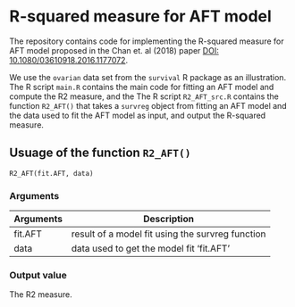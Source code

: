 <!--- R2_AFT --->

# R-squared measure for AFT model

The repository contains code for implementing the R-squared measure for AFT model proposed in the Chan et. al (2018) paper [DOI: 10.1080/03610918.2016.1177072](https://doi.org/10.1080/03610918.2016.1177072).

We use the `ovarian` data set from the `survival` R package as an illustration.
The R script `main.R` contains the main code for fitting an AFT model and compute the R2 measure, and the The R script `R2_AFT_src.R` contains the function `R2_AFT()` that takes a `survreg` object from fitting an AFT model and the data used to fit the AFT model as input, and output the R-squared measure.

## Usuage of the function `R2_AFT()`

`R2_AFT(fit.AFT, data)`

### Arguments
|Arguments| Description|
|--- | --- |
| fit.AFT | result of a model fit using the survreg function |
| data |data used to get the model fit ‘fit.AFT’| 
 
### Output value

The R2 measure.

